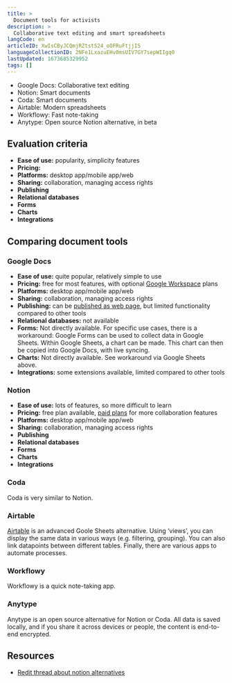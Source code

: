 ```yaml
---
title: >
  Document tools for activists
description: >
  Collaborative text editing and smart spreadsheets
langCode: en
articleID: XwIsCByJCQmjRZtstS24_oOFRuFtjjIS
languageCollectionID: 2NFe1LxazuEHv0msUIV7GY7sepWIIgq0
lastUpdated: 1673685329952
tags: []
---
```


-   Google Docs: Collaborative text editing
-   Notion: Smart documents
-   Coda: Smart documents
-   Airtable: Modern spreadsheets
-   Workflowy: Fast note-taking
-   Anytype: Open source Notion alternative, in beta

## Evaluation criteria

-   **Ease of use:** popularity, simplicity features
-   **Pricing:**
-   **Platforms:** desktop app/mobile app/web
-   **Sharing:** collaboration, managing access rights
-   **Publishing**
-   **Relational databases**
-   **Forms**
-   **Charts**
-   **Integrations**

## Comparing document tools

### Google Docs

-   **Ease of use:** quite popular, relatively simple to use
-   **Pricing:** free for most features, with optional [Google Workspace](https://workspace.google.com) plans
-   **Platforms:** desktop app/mobile app/web
-   **Sharing:** collaboration, managing access rights
-   **Publishing:** can be [published as web page](https://support.google.com/a/users/answer/9308870?hl=en), but limited functionality compared to other tools
-   **Relational databases:** not available
-   **Forms:** Not directly available. For specific use cases, there is a workaround: Google Forms can be used to collect data in Google Sheets. Within Google Sheets, a chart can be made. This chart can then be copied into Google Docs, with live syncing.
-   **Charts:** Not directly available. See workaround via Google Sheets above.
-   **Integrations:** some extensions available, limited compared to other tools

### Notion

-   **Ease of use:** lots of features, so more difficult to learn
-   **Pricing:** free plan available, [paid plans](https://www.notion.so/pricing) for more collaboration features
-   **Platforms:** desktop app/mobile app/web
-   **Sharing:** collaboration, managing access rights
-   **Publishing**
-   **Relational databases**
-   **Forms**
-   **Charts**
-   **Integrations**

### Coda

Coda is very similar to Notion.

### Airtable

[Airtable](/tools/airtable) is an advanced Goole Sheets alternative. Using ‘views’, you can display the same data in various ways (e.g. filtering, grouping). You can also link datapoints between different tables. Finally, there are various apps to automate processes.

### Workflowy

Workflowy is a quick note-taking app.

### Anytype

Anytype is an open source alternative for Notion or Coda. All data is saved locally, and if you share it across devices or people, the content is end-to-end encrypted.

## Resources

-   [Redit thread about notion alternatives](https://www.reddit.com/r/Notion/comments/lijien/list_of_notion_alternatives/)